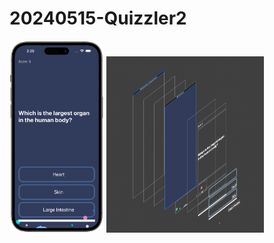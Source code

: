 # 20240515-Quizzler2

<img src="https://github.com/luoguofeng0401/20240515-Quizzler2/blob/main/Demo.png?raw=true" alt="我的圖片" width="30%" height="30%">
<img src="https://github.com/luoguofeng0401/20240515-Quizzler2/blob/main/Debug%20View%20Hierarchy.png?raw=true" alt="我的圖片" width="50%" height="50%">
